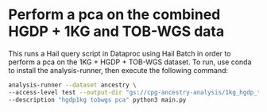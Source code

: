 # Perform a pca on the combined HGDP + 1KG and TOB-WGS data

This runs a Hail query script in Dataproc using Hail Batch in order to perform a pca on the 1KG + HGDP + TOB-WGS dataset. To run, use conda to install the analysis-runner, then execute the following command:

```sh
analysis-runner --dataset ancestry \
--access-level test --output-dir "gs://cpg-ancestry-analysis/1kg_hgdp_tobwgs_pca/v0" \
--description "hgdp1kg tobwgs pca" python3 main.py
```
